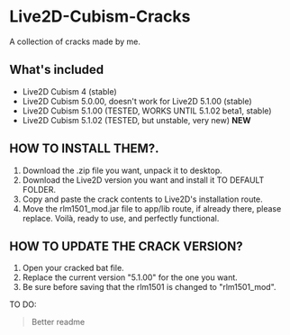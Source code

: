 # Live2D-Cubism-Cracks
A collection of cracks made by me.


## What's included
- Live2D Cubism 4 (stable)
- Live2D Cubism 5.0.00, doesn't work for Live2D 5.1.00 (stable)
- Live2D Cubism 5.1.00 (TESTED, WORKS UNTIL 5.1.02 beta1, stable)
- Live2D Cubism 5.1.02 (TESTED, but unstable, very new) **NEW**

## HOW TO INSTALL THEM?.

1. Download the .zip file you want, unpack it to desktop.
2. Download the Live2D version you want and install it TO DEFAULT FOLDER.
3. Copy and paste the crack contents to Live2D's installation route.
4. Move the rlm1501_mod.jar file to app/lib route, if already there, please replace.
Voilà, ready to use, and perfectly functional.


## HOW TO UPDATE THE CRACK VERSION?
1. Open your cracked bat file.
2. Replace the current version "5.1.00" for the one you want.
3. Be sure before saving that the rlm1501 is changed to "rlm1501_mod".


TO DO:
> Better readme
